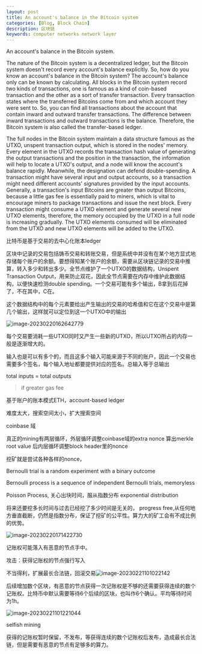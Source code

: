 ```yaml
---
layout: post
title: An account's balance in the Bitcoin system
categories: [Blog, Block Chain]
description: 区块链
keywords: computer networks network layer 
---
```


An account's balance in the Bitcoin system.

The nature of the Bitcoin system is a decentralized ledger, but the Bitcoin system doesn't record every account's balance explicitly. So, how do you know an account's balance in the Bitcoin system? The account's balance only can be known by calculating. All blocks in the Bitcoin system record two kinds of transactions, one is famous as a kind of coin-based transaction and the other as a sort of transfer transaction. Every transaction states where the transferred Bitcoins come from and which account they were sent to. So, you can find all transactions about the account that contain inward and outward transfer transactions. The difference between inward transactions and outward transactions is the balance. Therefore, the Bitcoin system is also called the transfer-based ledger.

The full nodes in the Bitcoin system maintain a data structure famous as the UTXO, unspent transaction output, which is stored in the nodes' memory. Every element in the UTXO records the transaction hash value of generating the output transactions and the position in the transaction, the information will help to locate a UTXO's output, and a node will know the account's balance rapidly. Meanwhile, the designation can defend double-spending. A transaction might have several input and output accounts, so a transaction might need different accounts' signatures provided by the input accounts.  Generally, a transaction's input Bitcoins are greater than output Bitcoins, because a little gas fee is essentially paid to miners, which is vital to encourage miners to package transactions and issue the next block. Every transaction might consume a UTXO element and generate several new UTXO elements, therefore, the memory occupied by the UTXO in a full node is increasing gradually. The UTXO elements consumed will be eliminated  from the UTXO and new UTXO elements will be added to the UTXO.

比特币是基于交易的去中心化账本ledger

区块中记录的交易包括铸币交易和转账交易，但是系统中并没有在某个地方显式地存储每个账户的余额。要想得知某个账户的余额，需要从区块链记录的交易中推算，转入多少和转出多少。全节点维护了一个UTXO的数据结构，Unspent Transaction Output，用来防止双花，因此全节点需要在内存中维护此数据结构，以便快速检测double spending。一个交易可能有多个输出，B拿到后花掉了，不在其中，C在。

这个数据结构中的每个元素要给出产生输出的交易的哈希值和它在这个交易中是第几个输出，这样就可以定位到这一个UTXO中的输出

![image-20230220162642779](E:\myblog\csmasterway.github.io\images\blog\image-20230220162642779.png)

每个交易要消耗一些UTXO同时又产生一些新的UTXO，所以UTXO所占的内存一般是逐渐增大的。

输入也是可以有多个的，而且这多个输入可能来源于不同的账户，因此一个交易也需要多个签名，每个输入地址都要提供对应的签名。总输入等于总输出

total inputs = total outputs

> if greater gas fee

基于账户的账本模式ETH，account-based ledger

难度太大，搜索空间太小，扩大搜索空间

coinbase 域

真正的mining有两层循环，外层循环调整coinbase域的extra nonce 算出merkle root value 后内层循环调整block header里的nonce

挖矿就是尝试各种各样的nonce，

Bernoulli trial is a random experiment with a binary outcome

Bernoulli process is a sequence of independent Bernoulli trials, memoryless

Poisson Process, 关心出块时间，服从指数分布 exponential distribution

将来还要挖多长时间与过去已经挖了多少时间是无关的， progress free,从任何地方垂直截断，仍然是指数分布，保证了挖矿的公平性。算力大的矿工会有不成比例的优势。

![image-20230220171422730](E:\myblog\csmasterway.github.io\images\blog\image-20230220171422730.png)

记账权可能落入有恶意的节点手中。 

攻击：获得记账权的节点强行写入

不当得利，扩展最长合法链，回滚交易![image-20230221101022142](E:\myblog\csmasterway.github.io\images\blog\image-20230221101022142.png)

后续增加数个区块，有恶意的节点获得一次记账权是不够的还需要获得连续的数个记账权。比特币中默认需要等待6个后续的区块，也叫作6个确认。平均等待时间为1h。

![image-20230221101221044](E:\myblog\csmasterway.github.io\images\blog\image-20230221101221044.png)

selfish mining

获得的记账权暂时保留，不发布，等获得连续的数个记账权后发布，造成最长合法链，但是需要有恶意的节点有足够多的算力。